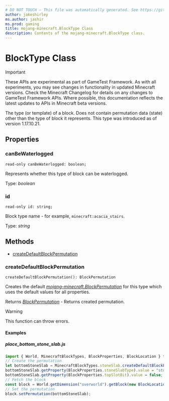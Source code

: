 ```yaml
---
# DO NOT TOUCH — This file was automatically generated. See https://github.com/Mojang/MinecraftScriptingApiDocsGenerator to modify descriptions, examples, etc.
author: jakeshirley
ms.author: jashir
ms.prod: gaming
title: mojang-minecraft.BlockType Class
description: Contents of the mojang-minecraft.BlockType class.
---
```

# BlockType Class
>[!IMPORTANT]
>These APIs are experimental as part of GameTest Framework. As with all experiments, you may see changes in functionality in updated Minecraft versions. Check the Minecraft Changelog for details on any changes to GameTest Framework APIs. Where possible, this documentation reflects the latest updates to APIs in Minecraft beta versions.


The type (or template) of a block. Does not contain permutation data (state) other than the type of block it represents. This type was introduced as of version 1.17.10.21.

## Properties
### **canBeWaterlogged**
`read-only canBeWaterlogged: boolean;`

Represents whether this type of block can be waterlogged.

Type: *boolean*


### **id**
`read-only id: string;`

Block type name - for example, `minecraft:acacia_stairs`.

Type: *string*



## Methods
- [createDefaultBlockPermutation](#createdefaultblockpermutation)
  
### **createDefaultBlockPermutation**
`
createDefaultBlockPermutation(): BlockPermutation
`

Creates the default [*mojang-minecraft.BlockPermutation*](../mojang-minecraft/BlockPermutation.md) for this type which uses the default values for all properties.

Returns [*BlockPermutation*](BlockPermutation.md) - Returns created permutation.

> [!WARNING]
> This function can throw errors.

#### Examples
##### ***place_bottom_stone_slab.js***
```javascript
import { World, MinecraftBlockTypes, BlockProperties, BlockLocation } from "mojang-minecraft";
// Create the permutation
let bottomStoneSlab = MinecraftBlockTypes.stoneSlab.createDefaultBlockPermutation();
bottomStoneSlab.getProperty(BlockProperties.stoneSlabType).value = "stone_brick";
bottomStoneSlab.getProperty(BlockProperties.topSlotBit).value = false;
// Fetch the block
const block = World.getDimension("overworld").getBlock(new BlockLocation(1, 2, 3));
// Set the permutation
block.setPermutation(bottomStoneSlab);
```

